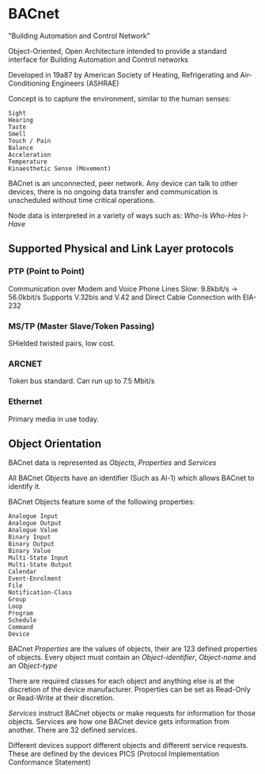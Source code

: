 # BACnet

"Building Automation and Control Network"

Object-Oriented, Open Architecture intended to provide a standard interface for Building Automation and Control networks

Developed in 19a87 by American Society of Heating, Refrigerating and Air-Conditioning Engineers (ASHRAE)

Concept is to capture the environment, similar to the human senses:
```
Sight
Hearing
Taste
Smell
Touch / Pain
Balance
Acceleration
Temperature
Kinaesthetic Sense (Movement)
```

BACnet is an unconnected, peer network. Any device can talk to other devices, there is no ongoing data transfer and communication is unscheduled without time critical operations.

Node data is interpreted in a variety of ways such as:
*Who-Is*
*Who-Has*
*I-Have*

## Supported Physical and Link Layer protocols
### PTP (Point to Point)
Communication over Modem and Voice Phone Lines
Slow: 9.8kbit/s -> 56.0kbit/s
Supports V.32bis and V.42 and Direct Cable Connection with EIA-232
### MS/TP (Master Slave/Token Passing)
SHielded twisted pairs, low cost.
### ARCNET
Token bus standard. Can run up to 7.5 Mbit/s
### Ethernet
Primary media in use today.

## Object Orientation
BACnet data is represented as *Objects*, *Properties* and *Services*

All BACnet *Objects* have an identifier (Such as Al-1) which allows BACnet to identify it.  

BACnet Objects feature some of the following properties:
```
Analogue Input
Analogue Output
Analogue Value
Binary Input
Binary Output
Binary Value
Multi-State Input
Multi-State Output
Calendar
Event-Enrolment
File
Notification-Class
Group
Loop
Program
Schedule
Command
Device
```

BACnet *Properties* are the values of objects, their are 123 defined properties of objects. Every object must contain an *Object-identifier*, *Object-name* and an *Object-type*

There are required classes for each object and anything else is at the discretion of the device manufacturer. Properties can be set as Read-Only or Read-Write at their discretion.

*Services* instruct BACnet objects or make requests for information for those objects. Services are how one BACnet device gets information from another. There are 32 defined services.

Different devices support different objects and different service requests. These are defined by the devices PICS (Protocol Implementation Conformance Statement)
